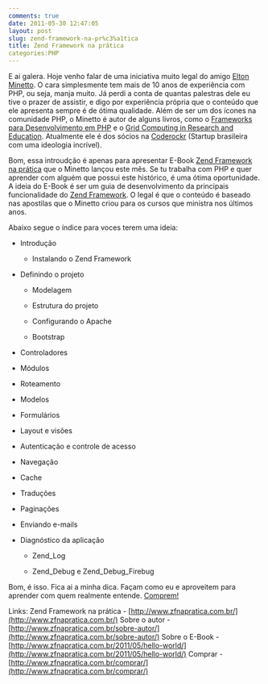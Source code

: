 ```yaml
---
comments: true
date: 2011-05-30 12:47:05
layout: post
slug: zend-framework-na-pr%c3%a1tica
title: Zend Framework na prática
categories:PHP
---
```


E ai galera. Hoje venho falar de uma iniciativa muito legal do amigo [Elton Minetto](http://twitter.com/#!/eminetto).
O cara simplesmente tem mais de 10 anos de experiência com PHP, ou seja, manja muito.
Já perdi a conta de quantas palestras dele eu tive o prazer de assistir, e digo por experiência própria que o conteúdo que ele apresenta sempre é de ótima qualidade.
Além de ser um dos ícones na comunidade PHP, o Minetto é autor de alguns livros, como o [Frameworks para Desenvolvimento em PHP](http://www.novateceditora.com.br/livros/frameworks/) e o [Grid Computing in Research and Education](http://www.redbooks.ibm.com/abstracts/sg246649.html).
Atualmente ele é dos sócios na [Coderockr](http://www.coderockr.com) (Startup brasileira com uma ideologia incrível).<!-- more -->

Bom, essa introudção é apenas para apresentar E-Book [Zend Framework na prática](http://www.zfnapratica.com.br/) que o Minetto lançou este mês.
Se tu trabalha com PHP e quer aprender com alguém que possui este histórico, é uma ótima oportunidade.
A ideia do E-Book é ser um guia de desenvolvimento da principais funcionalidade do [Zend Framework](http://framework.zend.com/).
O legal é que o conteúdo é baseado nas apostilas que o Minetto criou para os cursos que ministra nos últimos anos.

Abaixo segue o índice para voces terem uma ideia:



	
  * Introdução

	
    * Instalando o Zend Framework




	
  * Definindo o projeto

	
    * Modelagem

	
    * Estrutura do projeto

	
    * Configurando o Apache

	
    * Bootstrap




	
  * Controladores

	
  * Módulos

	
  * Roteamento

	
  * Modelos

	
  * Formulários

	
  * Layout e visões

	
  * Autenticação e controle de acesso

	
  * Navegação

	
  * Cache

	
  * Traduções

	
  * Paginações

	
  * Enviando e-mails

	
  * Diagnóstico da aplicação

	
    * Zend_Log

	
    * Zend_Debug e Zend_Debug_Firebug





Bom, é isso. Fica ai a minha dica.
Façam como eu e aproveitem para aprender com quem realmente entende.
[Comprem!](http://www.zfnapratica.com.br/comprar/)

Links:
Zend Framework na prática - [http://www.zfnapratica.com.br/](http://www.zfnapratica.com.br/)
Sobre o autor - [http://www.zfnapratica.com.br/sobre-autor/](http://www.zfnapratica.com.br/sobre-autor/)
Sobre o E-Book - [http://www.zfnapratica.com.br/2011/05/hello-world/](http://www.zfnapratica.com.br/2011/05/hello-world/)
Comprar - [http://www.zfnapratica.com.br/comprar/](http://www.zfnapratica.com.br/comprar/)




